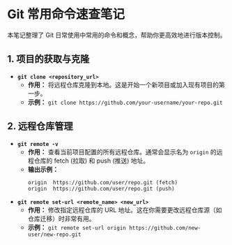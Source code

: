 # Git 常用命令速查笔记

本笔记整理了 Git 日常使用中常用的命令和概念，帮助你更高效地进行版本控制。

## 1. 项目的获取与克隆

*   **`git clone <repository_url>`**
    *   **作用：** 将远程仓库克隆到本地。这是开始一个新项目或加入现有项目的第一步。
    *   **示例：** `git clone https://github.com/your-username/your-repo.git`

## 2. 远程仓库管理

*   **`git remote -v`**
    *   **作用：** 查看当前项目配置的所有远程仓库。通常会显示名为 `origin` 的远程仓库的 fetch (拉取) 和 push (推送) 地址。
    *   **输出示例：**
        ```
        origin  https://github.com/user/repo.git (fetch)
        origin  https://github.com/user/repo.git (push)
        ```
*   **`git remote set-url <remote_name> <new_url>`**
    *   **作用：** 修改指定远程仓库的 URL 地址。这在你需要更改远程仓库源（如仓库迁移）时非常有用。
    *   **示例：** `git remote set-url origin https://github.com/new-user/new-repo.git`